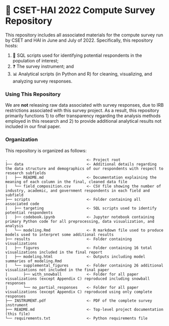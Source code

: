 # 💽 CSET-HAI 2022 Compute Survey Repository

This repository includes all associated materials for the compute survey run by CSET and HAI in June and July of 2022. Specifically, this repository hosts:

1. 🙋 SQL scripts used for identifying potential respondents in the population of interest;
2. ❓ The survey instrument; and
3. 📊 Analytical scripts (in Python and R) for cleaning, visualizing, and analyzing survey responses.

### Using This Repository

We are **not** releasing raw data associated with survey responses, due to IRB restrictions associated with this survey project. As a result, this repository primarily functions 1) to offer transparency regarding the analysis methods employed in this research and 2) to provide additional analytical results not included in our final paper.

### Organization

This repository is organized as follows:

```
.                                   <- Project root
├── data                            <- Additional details regarding the data structure and demographics of our respondents with respect to research subfields
|   ├── README.md                   <- Documentation explaining the meaning of each column in the final, cleaned data file
|   └── field_composition.csv       <- CSV file showing the number of industry, academic, and government respondents in each field and subfield
├── scripts                         <- Folder containing all associated code
|   ├── targeting                   <- SQL scripts used to identify potential respondents
|   ├── codebook.ipynb              <- Jupyter notebook containing primary Python code for all preprocessing, data visualization, and analysis
|   └── modeling.Rmd                <- R markdown file used to produce models used to interpret some additional results
├── results                         <- Folder containing visualizations
|   ├── figures                     <- Folder containing 16 total visualizations included in the final report
|   ├── modeling.html               <- Outputs including model summaries of modeling.Rmd
|   └── supplemental_figures        <- Folder containing 26 additional visualizations not included in the final paper
|       ├── with_snowball           <- Folder for all paper visualizations (except Appendix C) reproduced including snowball responses
|       └── no_partial_responses    <- Folder for all paper visualizations (except Appendix C) reproduced using only complete responses
├── INSTRUMENT.pdf                  <- PDF of the complete survey instrument
├── README.md                       <- Top-level project documentation (this file)
└── requirements.txt                <- Python requirements file
```

